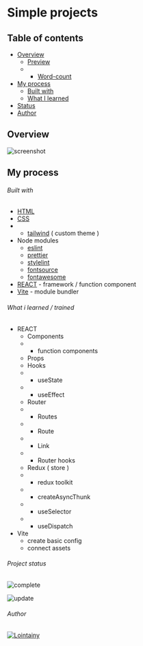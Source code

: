 # Simple projects

## Table of contents

- [Overview](#overview)
  - [Preview](https://simple-projects-react-lointainy.netlify.app/)
  - - [Word-count](https://simple-projects-react-lointainy.netlify.app/)
- [My process](#my-process)
  - [Built with](#built-with)
  - [What I learned](#what-i-learned)
- [Status](#project-status)
- [Author](#author)

## Overview

![screenshot](./design/desktop-preview.jpg)

## My process

###### Built with

- [HTML](https://developer.mozilla.org/en-US/docs/Web/HTML)
- [CSS](https://developer.mozilla.org/en-US/docs/Web/CSS)
- - [tailwind](https://tailwindcss.com) ( custom theme )
- Node modules
  - [eslint](https://eslint.org/)
  - [prettier](https://prettier.io/)
  - [stylelint](https://stylelint.io/)
  - [fontsource](https://fontsource.org/docs/getting-started)
  - [fontawesome](https://fontawesome.com/)
- [REACT](https://reactjs.org/) - framework / function component
- [Vite](https://vitejs.dev/) - module bundler

###### What i learned / trained

- REACT
  - Components
  - - function components
  - Props
  - Hooks
  - - useState
  - - useEffect
  - Router
  - - Routes
  - - Route
  - - Link
  - - Router hooks
  - Redux ( store )
  - - redux toolkit
  - - createAsyncThunk
  - - useSelector
  - - useDispatch
- Vite
  - create basic config
  - connect assets

###### Project status

![complete](https://img.shields.io/badge/project_created:-02.09.2022-333?style=for-the-badge&labelColor=e7901f)

![update](https://img.shields.io/badge/last_update:-05.09.22-333?style=for-the-badge&labelColor=1fe783)

###### Author

[![Lointainy](https://img.shields.io/badge/-lointainy-333?style=for-the-badge&logo=github&&logoColor=FFF)](https://github.com/Lointainy)
